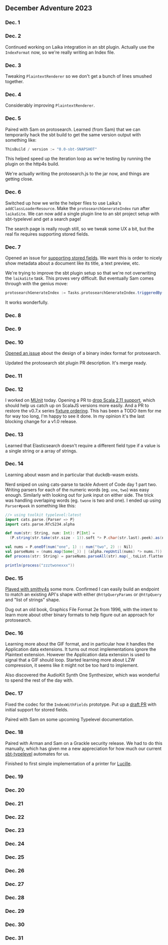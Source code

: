 ## December Adventure 2023

### Dec. 1

### Dec. 2
Continued working on Laika integration in an sbt plugin.
Actually use the `IndexFormat` now, so we're really writing an Index file.

### Dec. 3
Tweaking `PlaintextRenderer` so we don't get a bunch of lines smushed together.

### Dec. 4
Considerably improving `PlaintextRenderer`.

### Dec. 5
Paired with Sam on protosearch.
Learned (from Sam) that we can temporarily hack the sbt build to get the same version output with something like:

```scala
ThisBuild / version := "0.0-sbt-SNAPSHOT"
```

This helped speed up the iteration loop as we're testing by running the plugin on the http4s build.

We're actually writing the protosearch.js to the jar now, and things are getting close.

### Dec. 6
Switched up how we write the helper files to use Laika's `addClassLoaderResource`.
Make the `protosearchGenerateIndex` run after `laikaSite`.
We can now add a single plugin line to an sbt project setup with sbt-typelevel and get a search page!

The search page is really rough still, so we tweak some UX a bit, but the real fix requires supporting stored fields.

### Dec. 7
Opened an issue for [supporting stored fields][protosearch-stored].
We want this is order to nicely show metadata about a document like its title, a text preview, etc.

We're trying to improve the sbt plugin setup so that we're not overwriting the `laikaSite` task.
This proves very difficult.
But eventually Sam comes through with the genius move:

```scala
protosearchGenerateIndex := Tasks.protosearchGenerateIndex.triggeredBy(laikaSite).value
```

It works wonderfully.

### Dec. 8

### Dec. 9

### Dec. 10
[Opened an issue][protosearch-binary] about the design of a binary index format for protosearch.

Updated the protosearch sbt plugin PR description. It's merge ready.

### Dec. 11
<!-- Monday. nothing? -->

### Dec. 12
I worked on [MUnit][munit] today.
Opening a PR to [drop Scala 2.11 support][drop-211], which should help us catch up on ScalaJS versions more easily.
And a PR to restore the v0.7.x series [fixture ordering][fixture-ordering].
This has been a TODO item for me for way too long, I'm happy to see it done.
In my opinion it's the last blocking change for a v1.0 release.

### Dec. 13
Learned that Elasticsearch doesn't require a different field type if a value is a single string or a array of strings.

### Dec. 14
Learning about wasm and in particular that duckdb-wasm exists.

Nerd sniped on using cats-parse to tackle Advent of Code day 1 part two.
Writing parsers for each of the numeric words (eg. `one`, `two`) was easy enough.
Similarly with looking out for junk input on either side.
The trick was handling overlaping words (eg. `twone` is two and one).
I ended up using `Parser#peek` in something like this:

```scala
//> using toolkit typelevel:latest
import cats.parse.{Parser => P}
import cats.parse.Rfc5234.alpha

def num(str: String, num: Int): P[Int] =
  (P.string(str.take(str.size - 1)).soft *> P.char(str.last).peek).as(num)

val nums = P.oneOf(num("one", 1) :: num("two", 2) :: Nil)
val parseNums = (nums.map(Some(_)) | (alpha.repUntil(nums) *> nums.?)).rep
def process(str: String) = parseNums.parseAll(str).map(_.toList.flatten)

println(process("zzztwonexxx"))
```

### Dec. 15
[Played with smithy4s][learn-smithy] some more.
Confirmed I can easily build an endpoint to match an existing API's shape with either `@httpQueryParams` or `@httpQuery` and "list of strings" shape.

Dug out an old book, Graphics File Format 2e from 1996, with the intent to learn more about other binary formats to help figure out an approach for protosearch.

### Dec. 16
Learning more about the GIF format, and in particular how it handles the Application data extensions.
It turns out most implementations ignore the Plaintext extension.
However the Application data extension is used to signal that a GIF should loop.
Started learning more about LZW compression, it seems like it might not be too hard to implement.

Also discovered the AudioKit Synth One Synthesizer, which was wonderful to spend the rest of the day with.

### Dec. 17
Fixed the codec for the `IndexWithFields` prototype.
Put up a [draft PR][protosearch-stored-pr] with initial support for stored fields.

Paired with Sam on some upcoming Typelevel documentation.

### Dec. 18
Paired with Arman and Sam on a Grackle security release.
We had to do this manually, which has given me a new appreciation for how much our current [sbt-typelevel][sbt-typelevel] automates for us.

Finished to first simple implementation of a printer for [Lucille][lucille].

### Dec. 19

### Dec. 20

### Dec. 21

### Dec. 22

### Dec. 23

### Dec. 24

### Dec. 25

### Dec. 26

### Dec. 27

### Dec. 28

### Dec. 29

### Dec. 30

### Dec. 31



[lucille]: https://github.com/cozydev-pink/lucille
[sbt-typelevel]: https://github.com/typelevel/sbt-typelevel
[learn-smithy]: https://github.com/valencik/learn-smithy
[protosearch-binary]: https://github.com/cozydev-pink/protosearch/issues/156
[munit]: https://scalameta.org/munit/
[fixture-ordering]: https://github.com/scalameta/munit/pull/724
[drop-211]: https://github.com/scalameta/munit/pull/723
[protosearch-plugin]: https://github.com/cozydev-pink/protosearch/pull/148
[protosearch-stored]: https://github.com/cozydev-pink/protosearch/issues/154
[protosearch-stored-pr]: https://github.com/cozydev-pink/protosearch/pull/159
